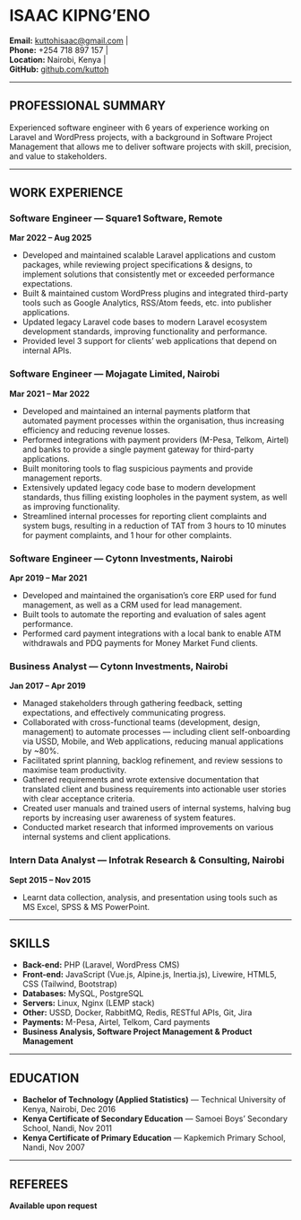 # ISAAC KIPNG’ENO  

**Email:** [kuttohisaac@gmail.com](mailto:kuttohisaac@gmail.com) |  
**Phone:** +254 718 897 157 |  
**Location:** Nairobi, Kenya |  
**GitHub:** [github.com/kuttoh](https://github.com/kuttoh)  

---

## PROFESSIONAL SUMMARY  

Experienced software engineer with 6 years of experience working on Laravel and WordPress projects, with a background in Software Project Management that allows me to deliver software projects with skill, precision, and value to stakeholders.  

---

## WORK EXPERIENCE  

### Software Engineer — Square1 Software, Remote  
**Mar 2022 – Aug 2025**  
- Developed and maintained scalable Laravel applications and custom packages, while reviewing project specifications & designs, to implement solutions that consistently met or exceeded performance expectations.  
- Built & maintained custom WordPress plugins and integrated third-party tools such as Google Analytics, RSS/Atom feeds, etc. into publisher applications.  
- Updated legacy Laravel code bases to modern Laravel ecosystem development standards, improving functionality and performance.  
- Provided level 3 support for clients’ web applications that depend on internal APIs.  

### Software Engineer — Mojagate Limited, Nairobi  
**Mar 2021 – Mar 2022**  
- Developed and maintained an internal payments platform that automated payment processes within the organisation, thus increasing efficiency and reducing revenue losses.  
- Performed integrations with payment providers (M-Pesa, Telkom, Airtel) and banks to provide a single payment gateway for third-party applications.  
- Built monitoring tools to flag suspicious payments and provide management reports.  
- Extensively updated legacy code base to modern development standards, thus filling existing loopholes in the payment system, as well as improving functionality.  
- Streamlined internal processes for reporting client complaints and system bugs, resulting in a reduction of TAT from 3 hours to 10 minutes for payment complaints, and 1 hour for other complaints.  

### Software Engineer — Cytonn Investments, Nairobi  
**Apr 2019 – Mar 2021**  
- Developed and maintained the organisation’s core ERP used for fund management, as well as a CRM used for lead management.  
- Built tools to automate the reporting and evaluation of sales agent performance.  
- Performed card payment integrations with a local bank to enable ATM withdrawals and PDQ payments for Money Market Fund clients.  

### Business Analyst — Cytonn Investments, Nairobi  
**Jan 2017 – Apr 2019**  
- Managed stakeholders through gathering feedback, setting expectations, and effectively communicating progress.  
- Collaborated with cross-functional teams (development, design, management) to automate processes — including client self-onboarding via USSD, Mobile, and Web applications, reducing manual applications by ~80%.  
- Facilitated sprint planning, backlog refinement, and review sessions to maximise team productivity.  
- Gathered requirements and wrote extensive documentation that translated client and business requirements into actionable user stories with clear acceptance criteria.  
- Created user manuals and trained users of internal systems, halving bug reports by increasing user awareness of system features.  
- Conducted market research that informed improvements on various internal systems and client applications.  

### Intern Data Analyst — Infotrak Research & Consulting, Nairobi  
**Sept 2015 – Nov 2015**  
- Learnt data collection, analysis, and presentation using tools such as MS Excel, SPSS & MS PowerPoint.  

---

## SKILLS  

- **Back-end:** PHP (Laravel, WordPress CMS)  
- **Front-end:** JavaScript (Vue.js, Alpine.js, Inertia.js), Livewire, HTML5, CSS (Tailwind, Bootstrap)  
- **Databases:** MySQL, PostgreSQL  
- **Servers:** Linux, Nginx (LEMP stack)  
- **Other:** USSD, Docker, RabbitMQ, Redis, RESTful APIs, Git, Jira  
- **Payments:** M-Pesa, Airtel, Telkom, Card payments  
- **Business Analysis, Software Project Management & Product Management**  

---

## EDUCATION  

- **Bachelor of Technology (Applied Statistics)** — Technical University of Kenya, Nairobi, Dec 2016  
- **Kenya Certificate of Secondary Education** — Samoei Boys’ Secondary School, Nandi, Nov 2011  
- **Kenya Certificate of Primary Education** — Kapkemich Primary School, Nandi, Nov 2007  

---

## REFEREES  

**Available upon request** 